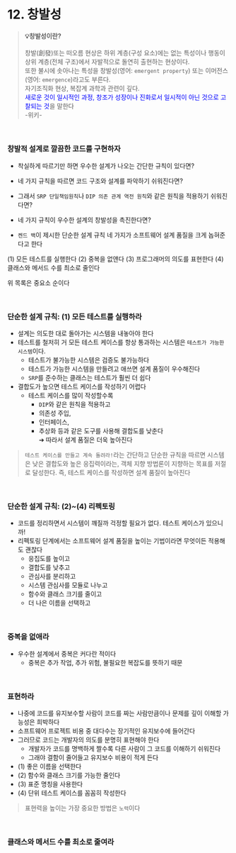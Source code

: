 # 12. 창발성

> #### 💡창발성이란?
>
> 창발(創發)또는 떠오름 현상은 하위 계층(구성 요소)에는 없는 특성이나 행동이 상위 계층(전체 구조)에서 자발적으로 돌연히 출현하는 현상이다. <br />또한 불시에 솟아나는 특성을 창발성(영어: `emergent property`) 또는 이머전스(영어: `emergence`)라고도 부른다.<br /> 자기조직화 현상, 복잡계 과학과 관련이 깊다. <br /> <span style="color:blue">새로운 것이 일시적인 과정, 창조가 성장이나 진화로서 일시적이 아닌 것으로 고찰되는 것</span>을 말한다 <br />-위키-

<br />

### 창발적 설계로 깔끔한 코드를 구현하자

- 착실하게 따르기만 하면 우수한 설계가 나오는 간단한 규칙이 있다면?
- 네 가지 규칙을 따르면 코드 구조와 설계를 파악하기 쉬워진다면?
- 그래서 `SRP 단일책임원칙`나 `DIP 의존 관계 역전 원칙`와 같은 원칙을 적용하기 쉬워진다면?
- 네 가지 규칙이 우수한 설계의 창발성을 촉진한다면?

- `켄드 백`이 제시한 단순한 설계 규칙 네 가지가 소프트웨어 설계 품질을 크게 놉혀준다고 한다

(1) 모든 테스트를 실행한다
(2) 중복을 없앤다
(3) 프로그래머의 의도를 표현한다
(4) 클래스와 메서드 수를 최소로 줄인다

위 목록은 중요소 순이다

<br />

### 단순한 설계 규칙: (1) 모든 테스트를 실행하라

- 설계는 의도한 대로 돌아가는 시스템을 내놓아야 한다
- 테스트를 철저히 거 모든 테스트 케이스를 항상 통과하는 시스템은 `테스트가 가능한 시스템`이다.
  - 테스트가 불가능한 시스템은 검증도 불가능하다
  - 테스트가 가능한 시스템을 만들려고 애쓰면 설계 품질이 우수해진다
  - `SRP`를 준수하는 클래스는 테스트가 훨씬 더 쉽다
- 결합도가 높으면 테스트 케이스를 작성하기 어렵다
  - 테스트 케이스를 많이 작성할수록
    - `DIP`와 같은 원칙을 적용하고
    - 의존성 주입,
    - 인터페이스,
    - 추상화
      등과 같은 도구를 사용해 결합도를 낮춘다 <br />
      ➔ 따라서 설계 품질은 더욱 높아진다

> `테스트 케이스를 만들고 계속 돌려라!`라는 간단하고 단순한 규칙을 따르면 시스템은 낮은 결합도와 높은 응집력이라는, 객체 지향 방법론이 지향하는 목표를 저절로 달성한다. 즉, 테스트 케이스를 작성하면 설계 품질이 높아진다

<br />

### 단순한 설계 규칙: (2)~(4) 리펙토링

- 코드를 정리하면서 시스템이 꺠질까 걱정할 필요가 없다. 테스트 케이스가 있으니까!
- 리펙토링 단계에서는 소프트웨어 설계 품질을 높이는 기법이라면 무엇이든 적용해도 괜찮다
  - 응집도를 높이고
  - 결합도를 낮추고
  - 관심사를 분리하고
  - 시스템 관심사를 모듈로 나누고
  - 함수와 클래스 크기를 줄이고
  - 더 나은 이름을 선택하고

<br />

### 중복을 없애라

- 우수한 설계에서 중복은 커다란 적이다
  - 중복은 추가 작업, 추가 위험, 불필요한 복잡도를 뜻하기 때문

<br />

### 표현하라

- 나중에 코드를 유지보수할 사람이 코드를 짜는 사람만큼이나 문제를 깊이 이해할 가능성은 희박하다
- 소프트웨어 프로젝트 비용 중 대다수는 장기적인 유지보수에 들어간다
- 그러므로 코드는 개발자의 의도를 분명히 표현해야 한다
  - 개발자가 코드를 명백하게 짤수록 다른 사람이 그 코드를 이해하기 쉬워진다
  - 그래야 결함이 줄어들고 유지보수 비용이 적게 든다
- (1) 좋은 이름을 선택한다
- (2) 함수와 클래스 크기를 가능한 줄인다
- (3) 표준 명칭을 사용한다
- (4) 단위 테스트 케이스를 꼼꼼히 작성한다

> 표현력을 높이는 가장 중요한 방법은 `노력`이다

<br />

### 클래스와 메서드 수를 최소로 줄여라
